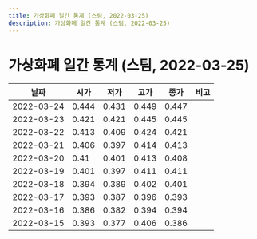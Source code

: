 ```yaml
---
title: 가상화폐 일간 통계 (스팀, 2022-03-25)
description: 가상화폐 일간 통계 (스팀, 2022-03-25)
---
```


가상화폐 일간 통계 (스팀, 2022-03-25)
===

|날짜|시가|저가|고가|종가|비고|
|--|--|--|--|--|--|
|2022-03-24|0.444|0.431|0.449|0.447|    |
|2022-03-23|0.421|0.421|0.445|0.445|    |
|2022-03-22|0.413|0.409|0.424|0.421|    |
|2022-03-21|0.406|0.397|0.414|0.413|    |
|2022-03-20|0.41|0.401|0.413|0.408|    |
|2022-03-19|0.401|0.397|0.411|0.411|    |
|2022-03-18|0.394|0.389|0.402|0.401|    |
|2022-03-17|0.393|0.387|0.396|0.393|    |
|2022-03-16|0.386|0.382|0.394|0.394|    |
|2022-03-15|0.393|0.377|0.406|0.386|    |
